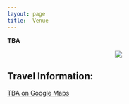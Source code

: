 ```yaml
---
layout: page
title:  Venue
---
```


**TBA**
<!-- [**TBA**](https://TBA) is a beautiful surfing camp located in cost of Tenerife. It is situated just 30-minute car ride from Tenerife airport. The venue has both individual, and shared rooms as well as meeting rooms, along with an inviting outdoor space. The venue takes care of all your meals and coffee breaks, considering various dietary requirements, including vegan, vegetarian, gluten-free, and allergy restrictions. -->



<center>
<img src="/assets/images/background/b4.jpg" style="max-width: 600px;"/>
</center>


## Travel Information:

[TBA on Google Maps](https://maps.app.goo.gl/swrR8i11xKtXHt8w8)
